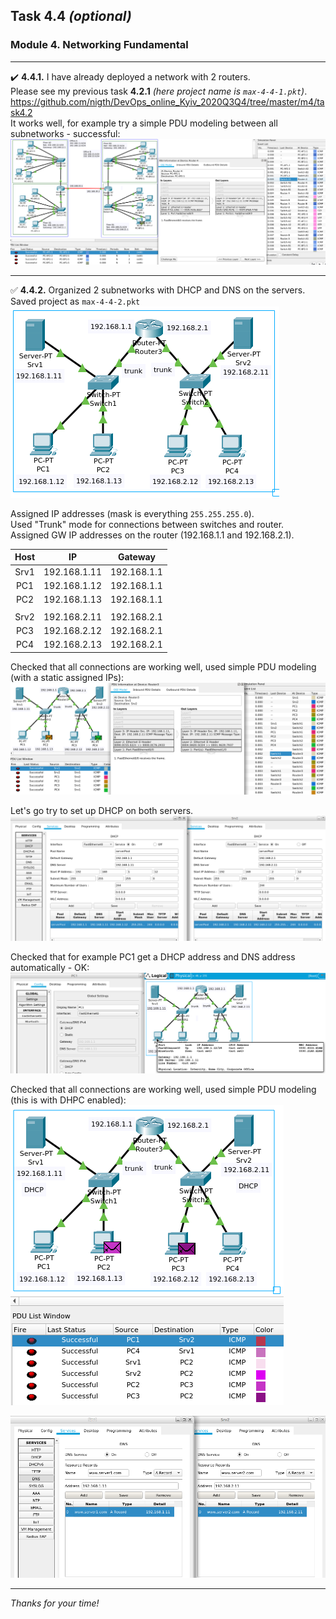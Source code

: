 ## Task 4.4 _(optional)_
### Module 4. Networking Fundamental
___
:heavy_check_mark: **4.4.1.** I have already deployed a network with 2 routers.  
Please see my previous task **4.2.1** _(here project name is `max-4-4-1.pkt`)_.  
https://github.com/nigth/DevOps_online_Kyiv_2020Q3Q4/tree/master/m4/task4.2  
It works well, for example try a simple PDU modeling between all subnetworks - successful:  
![ScrShot 01](https://github.com/nigth/DevOps_online_Kyiv_2020Q3Q4/blob/master/m4/task4.4/shots/01.png "ScrShot 01")  
___
:white_check_mark: **4.4.2.** Organized 2 subnetworks with DHCP and DNS on the servers. Saved project as `max-4-4-2.pkt`  
![ScrShot 02](https://github.com/nigth/DevOps_online_Kyiv_2020Q3Q4/blob/master/m4/task4.4/shots/02.png "ScrShot 02")  

Assigned IP addresses (mask is everything `255.255.255.0`).  
Used "Trunk" mode for connections between switches and router.  
Assigned GW IP addresses on the router (192.168.1.1 and 192.168.2.1).  

| Host | IP |Gateway|
|:----:|:--:|:-----:|
|Srv1|192.168.1.11|192.168.1.1|
|PC1|192.168.1.12|192.168.1.1|
|PC2|192.168.1.13|192.168.1.1|
| | | |
|Srv2|192.168.2.11|192.168.2.1|
|PC3|192.168.2.12|192.168.2.1|
|PC4|192.168.2.13|192.168.2.1|

Checked that all connections are working well, used simple PDU modeling (with a static assigned IPs):  
![ScrShot 03](https://github.com/nigth/DevOps_online_Kyiv_2020Q3Q4/blob/master/m4/task4.4/shots/03.png "ScrShot 03")  

Let's go try to set up DHCP on both servers.  
![ScrShot 04](https://github.com/nigth/DevOps_online_Kyiv_2020Q3Q4/blob/master/m4/task4.4/shots/04.png "ScrShot 04")  

Checked that for example PC1 get a DHCP address and DNS address automatically - OK:  
![ScrShot 05](https://github.com/nigth/DevOps_online_Kyiv_2020Q3Q4/blob/master/m4/task4.4/shots/05.png "ScrShot 05")  

Checked that all connections are working well, used simple PDU modeling (this is with DHPC enabled):  
![ScrShot 06](https://github.com/nigth/DevOps_online_Kyiv_2020Q3Q4/blob/master/m4/task4.4/shots/06.png "ScrShot 06")  

![ScrShot 07](https://github.com/nigth/DevOps_online_Kyiv_2020Q3Q4/blob/master/m4/task4.4/shots/07.png "ScrShot 07")  
___

_Thanks for your time!_  





